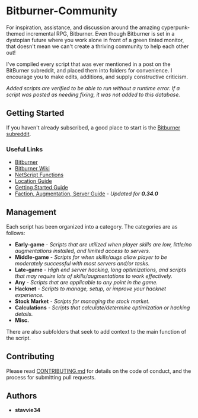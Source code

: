 # Bitburner-Community

For inspiration, assistance, and discussion around the amazing cyperpunk-themed incremental RPG, Bitburner. Even though Bitburner is set in a dystopian future where you work alone in front of a green tinted monitor, that doesn't mean we can't create a thriving community to help each other out!

I've compiled every script that was ever mentioned in a post on the BitBurner subreddit, and placed them into folders for convenience. I encourage you to make edits, additions, and supply constructive criticism.

*Added scripts are verified to be able to run without a runtime error. If a script was posted as needing fixing, it was not added to this database.*

## Getting Started

If you haven't already subscribed, a good place to start is the [Bitburner subreddit](https://www.reddit.com/r/Bitburner/). 

### Useful Links

* [Bitburner](https://danielyxie.github.io/bitburner/)
* [Bitburner Wiki](https://bitburner.wikia.com/wiki/Bitburner_Wiki)
* [NetScript Functions](http://bitburner.wikia.com/wiki/Netscript_Functions)
* [Location Guide](http://imgur.com/a/kE3H2)
* [Getting Started Guide](http://bitburner.wikia.com/wiki/Chapt3rsGettingStartedGuide)
* [Faction, Augmentation, Server Guide](https://www.reddit.com/r/Bitburner/comments/7nbzc5/updated_faction_augmentation_and_server_guide_for/) - *Updated for **0.34.0***

## Management

Each script has been organized into a category. The categories are as follows:

* **Early-game** - *Scripts that are utilized when player skills are low, little/no augmentations installed, and limited access to servers.*
* **Middle-game** - *Scripts for when skills/augs allow player to be moderately successful with most servers and/or tasks.*
* **Late-game** - *High end server hacking, long optimizations, and scripts that may require lots of skills/augmentations to work effectively.*
* **Any** - *Scripts that are applicable to any point in the game.*
* **Hacknet** - *Scripts to manage, setup, or improve your hacknet experience.*
* **Stock Market** - *Scripts for managing the stock market.*
* **Calculations** - *Scripts that calculate/determine optimization or hacking details.*
* **Misc.**

There are also subfolders that seek to add context to the main function of the script.

## Contributing

Please read [CONTRIBUTING.md](https://github.com/stavvie34/Bitburner-Community/blob/master/CONTRIBUTING.md) for details on the code of conduct, and the process for submitting pull requests.

## Authors

* **stavvie34**